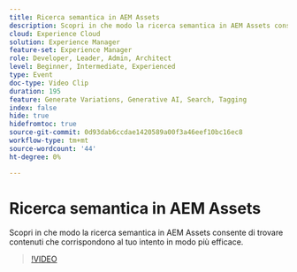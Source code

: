```yaml
---
title: Ricerca semantica in AEM Assets
description: Scopri in che modo la ricerca semantica in AEM Assets consente di trovare contenuti che corrispondono al tuo intento in modo più efficace.
cloud: Experience Cloud
solution: Experience Manager
feature-set: Experience Manager
role: Developer, Leader, Admin, Architect
level: Beginner, Intermediate, Experienced
type: Event
doc-type: Video Clip
duration: 195
feature: Generate Variations, Generative AI, Search, Tagging
index: false
hide: true
hidefromtoc: true
source-git-commit: 0d93dab6ccdae1420589a00f3a46eef10bc16ec8
workflow-type: tm+mt
source-wordcount: '44'
ht-degree: 0%

---
```



# Ricerca semantica in AEM Assets

Scopri in che modo la ricerca semantica in AEM Assets consente di trovare contenuti che corrispondono al tuo intento in modo più efficace.

>[!VIDEO](https://video.tv.adobe.com/v/3459226/?learn=on&enablevpops)
